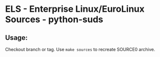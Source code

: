 # ELS - Enterprise Linux/EuroLinux Sources - python-suds
 
## Usage:
  Checkout branch or tag. Use `make sources` to recreate  SOURCE0 archive.
